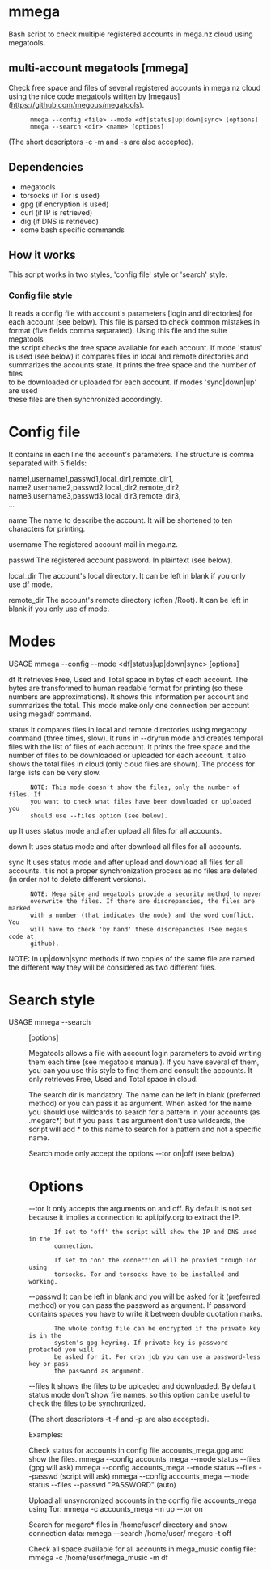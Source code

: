 # mmega
Bash script to check multiple registered accounts in mega.nz cloud using megatools.

## multi-account megatools [mmega]
Check free space and files of several registered accounts in mega.nz cloud using
the nice code megatools written by [megaus] (https://github.com/megous/megatools).
```
      mmega --config <file> --mode <df|status|up|down|sync> [options]       
      mmega --search <dir> <name> [options]         
```      
(The short descriptors -c -m and -s are also accepted).

## Dependencies
- megatools        
- torsocks (if Tor is used)       
- gpg (if encryption is used)        
- curl (if IP is retrieved)         
- dig (if DNS is retrieved)           
- some bash specific commands             

## How it works
This script works in two styles, 'config file' style or 'search' style.

### Config file style          
 It reads a config file with account's parameters [login and directories] for          
 each account (see below). This file is parsed to check common mistakes in          
 format (five fields comma separated). Using this file and the suite megatools          
 the script checks the free space available for each account. If mode 'status'          
 is used (see below) it compares files in local and remote directories and          
 summarizes the accounts state. It prints the free space and the number of files           
 to be downloaded or uploaded for each account. If modes 'sync|down|up' are used           
 these files are then synchronized accordingly.         

  Config file         
  ===========          
  It contains in each line the account's parameters. The structure is comma       
  separated with 5 fields:         

  name1,username1,passwd1,local_dir1,remote_dir1,        
  name2,username2,passwd2,local_dir2,remote_dir2,         
  name3,username3,passwd3,local_dir3,remote_dir3,        
  ...
  
  name        The name to describe the account. It will be shortened to ten         
              characters for printing.                
                          
  username    The registered account mail in mega.nz.                                     

  passwd      The registered account password. In plaintext (see below).                               
              
  local_dir   The account's local directory. It can be left in blank if you only                             
              use df mode.                      

  remote_dir  The account's remote directory (often /Root). It can be left in                        
              blank if you only use df mode.                           

  Modes                               
  ===== 
  USAGE   mmega --config <file> --mode <df|status|up|down|sync> [options]

  df      It retrieves Free, Used and Total space in bytes of each account. The
          bytes are transformed to human readable format for printing (so these
          numbers are approximations). It shows this information per account and
          summarizes the total. This mode make only one connection per account
          using megadf command.

  status  It compares files in local and remote directories using megacopy 
          command (three times, slow). It runs in --dryrun mode and creates 
          temporal files with the list of files of each account. It prints the
          free space and the number of files to be downloaded or uploaded for 
          each account. It also shows the total files in cloud (only cloud files
          are shown). The process for large lists can be very slow.

          NOTE: This mode doesn't show the files, only the number of files. If 
          you want to check what files have been downloaded or uploaded you
          should use --files option (see below).

 up       It uses status mode and after upload all files for all accounts.  

 down     It uses status mode and after download all files for all accounts. 

 sync     It uses status mode and after upload and download all files for all
          accounts. It is not a proper synchronization process as no files are
          deleted (in order not to delete different versions). 

          NOTE: Mega site and megatools provide a security method to never 
          overwrite the files. If there are discrepancies, the files are marked
          with a number (that indicates the node) and the word conflict. You
          will have to check 'by hand' these discrepancies (See megaus code at
          github).

 NOTE: In up|down|sync methods if two copies of the same file are named the 
 different way they will be considered as two different files.

 Search style
 =====================================
 USAGE   mmega --search <dir> <name> [options]

 Megatools allows a file with account login parameters to avoid writing them 
 each time (see megatools manual). If you have several of them, you can you use
 this style to find them and consult the accounts. It only retrieves Free, Used
 and Total space in cloud. 

 The search dir is mandatory. The name can be left in blank (preferred method)
 or you can pass it as argument. When asked for the name you should use 
 wildcards to search for a pattern in your accounts (as .megarc*) but if you pass
 it as argument don't use wildcards, the script will add * to this name to 
 search for a pattern and not a specific name.

 Search mode only accept the options --tor on|off (see below)

 Options 
 =====================================
 --tor     It only accepts the arguments on and off. By default is not set
           because it implies a connection to api.ipify.org to extract the IP.
 
           If set to 'off' the script will show the IP and DNS used in the
           connection. 
 
           If set to 'on' the connection will be proxied trough Tor using 
           torsocks. Tor and torsocks have to be installed and working. 
           
 --passwd  It can be left in blank and you will be asked for it (preferred 
           method) or you can pass the password as argument. If password 
           contains spaces you have to write it between double quotation marks.

           The whole config file can be encrypted if the private key is in the
           system's gpg keyring. If private key is password protected you will
           be asked for it. For cron job you can use a password-less key or pass
           the password as argument.

 --files   It shows the files to be uploaded and downloaded. By default status
           mode don't show file names, so this option can be useful to check the
           files to be synchronized.

(The short descriptors -t -f and -p are also accepted).

Examples:

Check status for accounts in config file accounts_mega.gpg and show the files.
 mmega --config accounts_mega --mode status --files           (gpg will ask)
 mmega --config accounts_mega --mode status --files --passwd  (script will ask)
 mmega --config accounts_mega --mode status --files --passwd "PASSWORD" (auto)

Upload all unsyncronized accounts in the config file accounts_mega using Tor:
 mmega -c accounts_mega -m up --tor on

Search for megarc* files in /home/user/ directory and show connection data:
 mmega --search /home/user/ megarc -t off

Check all space available for all accounts in mega_music config file:
 mmega -c /home/user/mega_music -m df

